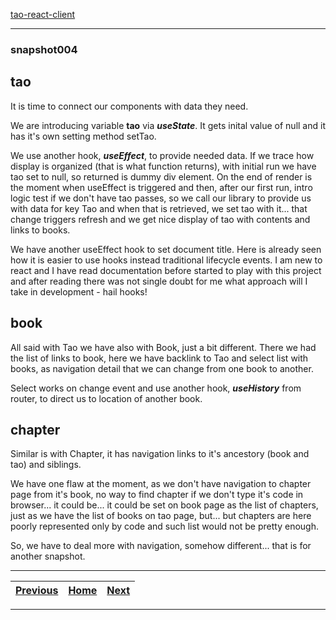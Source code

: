 [tao-react-client](https://github.com/noviKorisnik/tao-react-client#readme)
___
### snapshot004
## tao
It is time to connect our components with data they need.

We are introducing variable **tao** via **_useState_**. It gets inital value of null and it has it's own setting method setTao.

We use another hook, **_useEffect_**, to provide needed data. If we trace how display is organized (that is what function returns), with initial run we have tao set to null, so returned is dummy div element. On the end of render is the moment when useEffect is triggered and then, after our first run, intro logic test if we don't have tao passes, so we call our library to provide us with data for key Tao and when that is retrieved, we set tao with it... that change triggers refresh and we get nice display of tao with contents and links to books.

We have another useEffect hook to set document title. Here is already seen how it is easier to use hooks instead traditional lifecycle events. I am new to react and I have read documentation before started to play with this project and after reading there was not single doubt for me what approach will I take in development - hail hooks!
## book
All said with Tao we have also with Book, just a bit different. There we had the list of links to book, here we have backlink to Tao and select list with books, as navigation detail that we can change from one book to another.

Select works on change event and use another hook, **_useHistory_** from router, to direct us to location of another book.
## chapter
Similar is with Chapter, it has navigation links to it's ancestory (book and tao) and siblings.

We have one flaw at the moment, as we don't have navigation to chapter page from it's book, no way to find chapter if we don't type it's code in browser... it could be... it could be set on book page as the list of chapters, just as we have the list of books on tao page, but... but chapters are here poorly represented only by code and such list would not be pretty enough.

So, we have to deal more with navigation, somehow different... that is for another snapshot.
___
| [Previous](https://github.com/noviKorisnik/tao-react-client/tree/snapshot003#readme) | [Home](https://github.com/noviKorisnik/tao-react-client#readme) | [Next](https://github.com/noviKorisnik/tao-react-client/tree/snapshot005#readme) |
| :-: | :-: | :-: |
___
